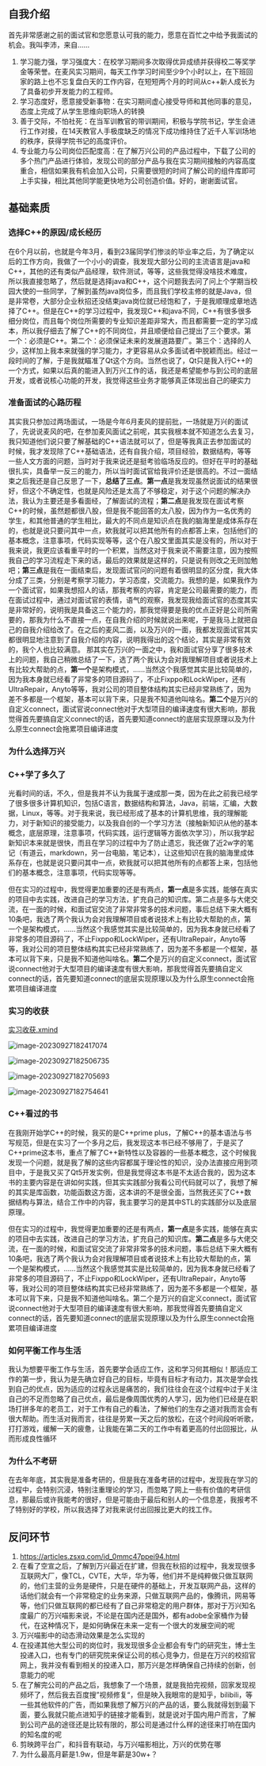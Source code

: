 ## 自我介绍

首先非常感谢之前的面试官和您愿意认可我的能力，愿意在百忙之中给予我面试的机会。我叫李沛，来自……

1. 学习能力强，学习强度大：在校学习期间多次取得优异成绩并获得校二等奖学金等荣誉。在麦风实习期间，每天工作学习时间至少9个小时以上，在下班回家的路上也不忘复盘白天的工作内容，在短短两个月的时间从c++新人成长为了具备初步开发能力的工程师。
2. 学习态度好，愿意接受新事物：在实习期间虚心接受导师和其他同事的意见，态度上完成了从学生思维向职场人的转换
3. 善于交际，不怕社死：在当军训教官的带训期间，积极与学院书记，学生会进行工作对接，在14天教官人手极度缺乏的情况下成功维持住了近千人军训场地的秩序，获得学院书记的高度评价。
4. 专业能力与公司岗位匹配度高：在了解万兴公司的产品过程中，下载了公司的多个热门产品进行体验，发现公司的部分产品与我在实习期间接触的内容高度重合，相信如果我有机会加入公司，只需要很短的时间了解公司的组件库即可上手实操，相比其他同学能更快地为公司创造价值。好的，谢谢面试官。

## 基础素质

### 选择C++的原因/成长经历

在6个月以前，也就是今年3月，看到23届同学们惨淡的毕业率之后，为了确定以后的工作方向，我做了一个小小的调查，我发现大部分公司的主流语言是java和C++，其他的还有类似产品经理，软件测试，等等，这些我觉得没啥技术难度，所以我直接忽略了，然后就是选择java和C++，这个问题我去问了问上个学期当校园大使的一些同学，了解到虽然java岗位多，而且我们学校主修的就是Java，但是非常卷，大部分企业秋招还没结束java岗位就已经饱和了，于是我顺理成章地选择了C++。但是在C++的学习过程中，我发现C++和java不同，C++有很多很多细分岗位，而且每个岗位所需要的专业知识差距非常大，而且都需要一定的学习成本，所以我仔细去了解了C++的不同岗位，并且顺便给自己提出了三个要求。第一个：必须是C++。第二个：必须保证未来的发展道路要广。第三个：选择的人少，这样加上我本来就强的学习能力，才更容易从众多面试者中脱颖而出。经过一段时间的了解，于是我就瞄准了Qt这个方向。当然也说了，Qt只是我入行C++的一个方式，如果以后真的能进入到万兴工作的话，我还是希望能参与到公司的底层开发，或者说核心功能的开发，我觉得这些业务才能够真正体现出自己的硬实力
### 准备面试的心路历程
其实我只参加过两场面试，一场是今年6月麦风的提前批，一场就是万兴的面试了，先说说麦风的吧，在参加麦风面试之前呢，其实我根本就不知道怎么去复习，我只知道他们说只要了解基础的C++语法就可以了，但是等我真正去参加面试的时候，我才发现除了C++基础语法，还有自我介绍，项目经验，数据结构，等等一些人文方面的问题，当时对于我来说还是挺考验临场反应的。但好在平时的基础很扎实，具备举一反三的能力，所以当时面试官给我评价还是很高的。不过一面结束之后我还是自己反思了一下，**总结了三点**。**第一点**是我发现虽然说面试的结果很好，但这个不确定性，也就是风险还是太高了不够稳定，对于这个问题的解决办法，我认为主要还是多看面经，了解面试的流程；**第二点**是我发现在面试考察C++的时候，虽然题都很八股，但是我不能回答的太八股，因为作为一名优秀的学生，和其他普通的学生相比，最大的不同点是知识点在我的脑海里是成体系存在的，也就是说只要问其中一点，欸我就可以把其他所有的点都答上来，包括他们的基本概念，注意事项，代码实现等等，这个在八股文里面其实是没有的，所以对于我来说，我更应该看重平时的一个积累，当然这对于我来说不需要注意，因为按照我自己的学习流程走下来的话，最后的效果就是这样的，只是说有则改之无则加勉吧；**第三点**是我在一面结束后，发现面试官问的问题有着很明显的区分度，我大体分成了三类，分别是考察学习能力，学习态度，交流能力。我想的是，如果我作为一个面试官，如果我想招人的话，那我考察的内容，肯定是公司最需要的能力，而在面试过程中，通过对面试官的表情，语气的观察，我发现我给面试官的态度其实是非常好的，说明我是具备这三个能力的，那我觉得要是我的优点正好是公司所需要的，那我为什么不直接一点，在自我介绍的时候就说出来呢，于是我马上就把自己的自我介绍给改了。在之后的麦风二面，以及万兴的一面，我都发现面试官其实都很明显地注意到了自我介绍的内容，说明我得出的这个结论，其实是非常有效的，我个人也比较满意。
那其实在万兴的一面之中，我和面试官分享了很多技术上的问题，我自己稍微总结了一下，选了两个我认为会对我理解项目或者说技术上有比较大帮助的点，**第一个**是架构模式，……当然这个我感觉其实是比较简单的，因为我本身就已经看了非常多的项目源码了，不止Fixppo和LockWiper，还有UltraRepair，Anyto等等，我对公司的项目整体结构其实已经非常熟练了，因为差不多都是一个框架，基本可以背下来，只是我不知道他叫啥名。**第二个**是万兴的自定义connect，面试官说connect他对于大型项目的编译速度有很大影响，那我觉得首先要搞自定义connect的话，首先要知道connect的底层实现原理以及为什么原生connect会拖累项目编译进度

### 为什么选择万兴

### C++学了多久了

光看时间的话，不久，但是我并不认为我属于速成那一类，因为在此之前我已经学了很多很多计算机知识，包括C语言，数据结构和算法，Java，前端，汇编，大数据，Linux，等等。对于我来说，我已经形成了基本的计算机思维，我的理解能力，对于新知识的接受能力，以及我自创的一个学习方法（接触新知识从他的基本概念，底层原理，注意事项，代码实践，运行逻辑等方面依次学习），所以我学起新知识本来就是很快，而且在学习的过程中为了防止遗忘，我还做了近2w字的笔记（有道云，markdown，另一台电脑，笔记本），让这些知识在我的脑海里成体系存在，也就是说只要问其中一点，欸我就可以把其他所有的点都答上来，包括他们的基本概念，注意事项，代码实现等等。

但在实习的过程中，我觉得更加重要的还是有两点，**第一点**是多实践，能够在真实的项目中去实践，改进自己的学习方法，扩充自己的知识库。第二点是多与大佬交流，在一面的时候，和面试官交流了非常非常多的技术问题，事后总结下来大概有10条吧，我选了两个我认为会对我理解项目或者说技术上有比较大帮助的点，第一个是架构模式，……当然这个我感觉其实是比较简单的，因为我本身就已经看了非常多的项目源码了，不止Fixppo和LockWiper，还有UltraRepair，Anyto等等，我对公司的项目整体结构其实已经非常熟练了，因为差不多都是一个框架，基本可以背下来，只是我不知道他叫啥名。**第二个**是万兴的自定义connect，面试官说connect他对于大型项目的编译速度有很大影响，那我觉得首先要搞自定义connect的话，首先要知道connect的底层实现原理以及为什么原生connect会拖累项目编译进度

### 实习的收获

 [实习收获.xmind](C:\Users\11582\Desktop\实习收获.xmind) 

![image-20230927182417074](./附件/image-20230927182417074.png)

![image-20230927182506735](./附件/image-20230927182506735.png)

![image-20230927182705693](./附件/image-20230927182705693.png)

![image-20230927182754641](./附件/image-20230927182754641.png)

### C++看过的书

在我刚开始学C++的时候，我买的是C++prime plus，了解C++的基本语法与书写规范，但是在实习了一个多月之后，我发现这本书已经不够用了，于是买了C++prime这本书，重点了解了C++新特性以及容器的一些基本概念，这个时候我发现一个问题，就是我了解的这些内容都属于理论性的知识，没办法直接应用到项目中，于是我又买了Qt5开发实例，但是我觉得这本书是不太适合我的，因为这本书的主要内容是在讲如何实践，但其实实践部分我看公司代码就可以了，我想了解的其实是库函数，功能函数这方面，这本讲的不是很全面，当然我还买了C++数据结构与算法，结合工作中的内容，我主要学习的是其中STL的实践部分以及底层原理。

但在实习的过程中，我觉得更加重要的还是有两点，**第一点**是多实践，能够在真实的项目中去实践，改进自己的学习方法，扩充自己的知识库。**第二点**是多与大佬交流，在一面的时候，和面试官交流了非常非常多的技术问题，事后总结下来大概有10条吧，我选了两个我认为会对我理解项目或者说技术上有比较大帮助的点，第一个是架构模式，……当然这个我感觉其实是比较简单的，因为我本身就已经看了非常多的项目源码了，不止Fixppo和LockWiper，还有UltraRepair，Anyto等等，我对公司的项目整体结构其实已经非常熟练了，因为差不多都是一个框架，基本可以背下来，只是我不知道他叫啥名。第二个是万兴的自定义connect，面试官说connect他对于大型项目的编译速度有很大影响，那我觉得首先要搞自定义connect的话，首先要知道connect的底层实现原理以及为什么原生connect会拖累项目编译进度

### 如何平衡工作与生活

我认为想要平衡工作与生活，首先要学会适应工作，这和学习何其相似！那适应工作的第一步，我认为是先确立好自己的目标，毕竟有目标才有动力，其次是学会找到自己的优点，因为适应的过程永远是痛苦的，我们往往会在这个过程中过于关注自己的不足而忽略了自己优点，最后是像周围优秀的人学习，因为他们已经是在职场打拼多年的老员工，对于工作有自己的看法，了解他们的生存之道对我而言会有很大帮助。而生活对我而言，往往是劳累一天之后的放松，在这个时间段听听歌，打打游戏，缓解一天的疲惫，让我能在第二天的工作中有着更高的付出回报比，从而形成良性循环

### 为什么不考研

在去年年底，其实我是准备考研的，但是我在准备考研的过程中，发现我在学习的过程中，会特别沉浸，特别注重理论的学习，而忽略了网上一些有价值的考研信息，那最后或许我能考的很好，但是可能由于最后和别人的一个信息差，我报考不了特别好的学校，所以我选择了对我来说付出回报比更大的找工作。

## 反问环节

1. https://articles.zsxq.com/id_0mmc47ppei94.html
2. 在看了空宣之后，了解到万兴最近在扩建，但我在秋招的过程中，我发现很多互联网大厂，像TCL，CVTE，大华，华为等，他们并不是纯粹做只做互联网的，他们主营的业务是硬件，只是在硬件的基础上，开发互联网产品，这样的话他们就会有一个非常稳定的业务来源，只做互联网产品的，像腾讯，网易等等，他们只做互联网的都已经有了自己非常稳定的用户群体，那对于万兴知名度最广的万兴喵影来说，不论是在国内还是国外，都有adobe全家桶作为替代，在这种情况下，是如何确保在未来一定有一个很大的发展空间的呢
3. 万兴喵影中的动态滑动效果是怎么实现的
4. 在投递其他大型公司的岗位时，我发现很多企业都会有专门的研究生，博士生投递入口，也有专门的研究院来保证公司的核心竞争力，但是在万兴的校招官网上，我并没有看到相关的投递入口，那万兴是怎样确保自己持续的创新，创意能力的呢
5. 在了解完公司的产品之后，我想象了一个场景，就是我拍完视频，回家发现视频坏了，然后我去百度搜”视频修复“，但是映入我眼帘的是知乎，bilibili，等一些其他软件的广告，而如果我想了解万兴的产品的话，要么我就得划到最下面，要么我就只能点进知乎的链接才能看到，就是说对于国内用户而言，了解到公司产品的途径还是比较有限的，那公司是通过什么样的途径来打响在国内的知名度的呢
6. 剪映跨平台广，和抖音有联动，与万兴喵影相比，万兴的优势在哪
7. 为什么最高月薪是1.9w，但是年薪是30w+？